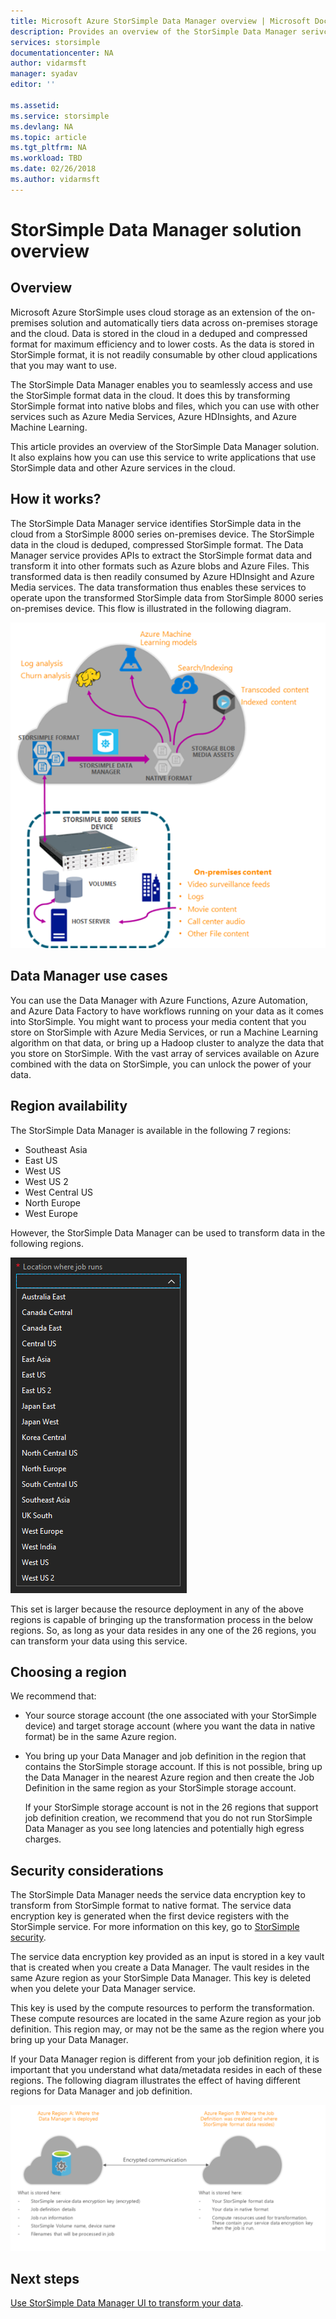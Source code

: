 ```yaml
---
title: Microsoft Azure StorSimple Data Manager overview | Microsoft Docs
description: Provides an overview of the StorSimple Data Manager serivce
services: storsimple
documentationcenter: NA
author: vidarmsft
manager: syadav
editor: ''

ms.assetid: 
ms.service: storsimple
ms.devlang: NA
ms.topic: article
ms.tgt_pltfrm: NA
ms.workload: TBD
ms.date: 02/26/2018
ms.author: vidarmsft
---
```


# StorSimple Data Manager solution overview

## Overview

Microsoft Azure StorSimple uses cloud storage as an extension of the on-premises solution and automatically tiers data across on-premises storage and the cloud. Data is stored in the cloud in a deduped and compressed format for maximum efficiency and to lower costs. As the data is stored in StorSimple format, it is not readily consumable by other cloud applications that you may want to use.

The StorSimple Data Manager enables you to seamlessly access and use the StorSimple format data in the cloud. It does this by transforming StorSimple format into native blobs and files, which you can use with other services such as Azure Media Services, Azure HDInsights, and Azure Machine Learning.

This article provides an overview of the StorSimple Data Manager solution. It also explains how you can use this service to write applications that use StorSimple data and other Azure services in the cloud.

## How it works?

The StorSimple Data Manager service identifies StorSimple data in the cloud from a StorSimple 8000 series on-premises device. The StorSimple data in the cloud is deduped, compressed StorSimple format. The Data Manager service provides APIs to extract the StorSimple format data and transform it into other formats such as Azure blobs and Azure Files. This transformed data is then readily consumed by Azure HDInsight and Azure Media services. The data transformation thus enables these services to operate upon the transformed StorSimple data from StorSimple 8000 series on-premises device. This flow is illustrated in the following diagram.

![High-level diagram](./media/storsimple-data-manager-overview/storsimple-data-manager-overview2.png)


## Data Manager use cases

You can use the Data Manager with Azure Functions, Azure Automation, and Azure Data Factory to have workflows running on your data as it comes into StorSimple. You might want to process your media content that you store on StorSimple with Azure Media Services, or run a Machine Learning algorithm on that data, or bring up a Hadoop cluster to analyze the data that you store on StorSimple. With the vast array of services available on Azure combined with the data on StorSimple, you can unlock the power of your data.


## Region availability

The StorSimple Data Manager is available in the following 7 regions:

 - Southeast Asia
 - East US
 - West US
 - West US 2
 - West Central US
 - North Europe
 - West Europe

However, the StorSimple Data Manager can be used to transform data in the following regions. 

![Regions available for data](./media/storsimple-data-manager-overview/data-manager-job-definition-different-regions-m.png)

This set is larger because the resource deployment in any of the above regions is capable of bringing up the transformation process in the below regions. So, as long as your data resides in any one of the 26 regions, you can transform your data using this service.


## Choosing a region

We recommend that:
 - Your source storage account (the one associated with your StorSimple device) and target storage account (where you want the data in native format) be in the same Azure region.
 - You bring up your Data Manager and job definition in the region that contains the StorSimple storage account. If this is not possible, bring up the Data Manager in the nearest Azure region and then create the Job Definition in the same region as your StorSimple storage account. 

    If your StorSimple storage account is not in the 26 regions that support job definition creation, we recommend that you do not run StorSimple Data Manager as you see long latencies and potentially high egress charges.

## Security considerations

The StorSimple Data Manager needs the service data encryption key to transform from StorSimple format to native format. The service data encryption key is generated when the first device registers with the StorSimple service. For more information on this key, go to [StorSimple security](storsimple-8000-security.md).

The service data encryption key provided as an input is stored in a key vault that is created when you create a Data Manager. The vault resides in the same Azure region as your StorSimple Data Manager. This key is deleted when you delete your Data Manager service.

This key is used by the compute resources to perform the transformation. These compute resources are located in the same Azure region as your job definition. This region may, or may not be the same as the region where you bring up your Data Manager.

If your Data Manager region is different from your job definition region, it is important that you understand what data/metadata resides in each of these regions. The following diagram illustrates the effect of having different regions for Data Manager and job definition.

![Service and job definition in different regions](./media/storsimple-data-manager-overview/data-manager-job-different-regions.png)

## Next steps

[Use StorSimple Data Manager UI to transform your data](storsimple-data-manager-ui.md).
